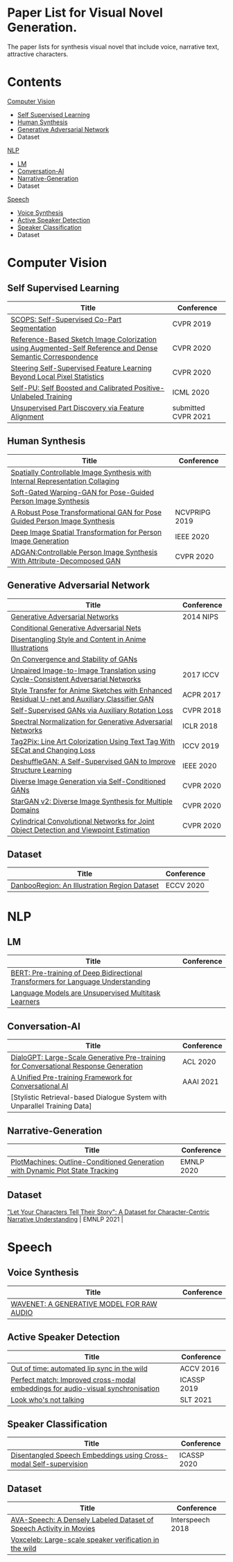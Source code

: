 # Paper List for Visual Novel Generation.

The paper lists for synthesis visual novel that include voice, narrative text, attractive characters.

# Contents
[Computer Vision](#Computer-Vision)
- [Self Supervised Learning](#Self-Supervised-Learning)
- [Human Synthesis](#Human-Synthesis)
- [Generative Adversarial Network](#Generative-Adversarial-Network)
- Dataset

[NLP](#NLP)
- [LM](#LM)
- [Conversation-AI](#Conversational-AI)
- [Narrative-Generation](#Narrative-Generation)
- Dataset

[Speech](#Speech)
- [Voice Synthesis](#Voice-Synthesis)
- [Active Speaker Detection](#Active-Speaker-Detection)
- [Speaker Classification](#Speaker-Classification)
- Dataset

# Computer Vision
## Self Supervised Learning

Title | Conference |
--- | --- |
[SCOPS: Self-Supervised Co-Part Segmentation](https://arxiv.org/abs/1905.01298) | CVPR 2019 |
[Reference-Based Sketch Image Colorization using Augmented-Self Reference and Dense Semantic Correspondence](https://arxiv.org/abs/2005.05207) | CVPR 2020 |
[Steering Self-Supervised Feature Learning Beyond Local Pixel Statistics](https://arxiv.org/abs/2004.02331) | CVPR 2020 |
[Self-PU: Self Boosted and Calibrated Positive-Unlabeled Training](https://arxiv.org/abs/2006.11280) | ICML 2020 |
[Unsupervised Part Discovery via Feature Alignment](https://arxiv.org/abs/2012.00313) | submitted CVPR 2021 |

## Human Synthesis

Title | Conference |
--- | --- |
[Spatially Controllable Image Synthesis with Internal Representation Collaging](https://arxiv.org/pdf/1811.10153.pdf) | |
[Soft-Gated Warping-GAN for Pose-Guided Person Image Synthesis](https://arxiv.org/abs/1810.11610) | |
[A Robust Pose Transformational GAN for Pose Guided Person Image Synthesis](https://arxiv.org/abs/2001.01259) | NCVPRIPG 2019 |
[Deep Image Spatial Transformation for Person Image Generation](https://arxiv.org/abs/2003.00696) | IEEE 2020 |
[ADGAN:Controllable Person Image Synthesis With Attribute-Decomposed GAN](https://arxiv.org/pdf/2003.12267.pdf) | CVPR 2020 |
## Generative Adversarial Network

Title | Conference |
--- | --- |
[Generative Adversarial Networks](https://arxiv.org/abs/1406.2661) |2014 NIPS |
[Conditional Generative Adversarial Nets](https://arxiv.org/abs/1411.1784) | |
[Disentangling Style and Content in Anime Illustrations](https://arxiv.org/abs/1905.10742) | |
[On Convergence and Stability of GANs](https://arxiv.org/abs/1705.07215) | |
[Unpaired Image-to-Image Translation using Cycle-Consistent Adversarial Networks](https://arxiv.org/abs/1703.10593) | 2017 ICCV |
[Style Transfer for Anime Sketches with Enhanced Residual U-net and Auxiliary Classifier GAN](https://arxiv.org/abs/1706.03319) |  ACPR 2017 |
[Self-Supervised GANs via Auxiliary Rotation Loss](https://arxiv.org/abs/1811.11212) | CVPR 2018 |
[Spectral Normalization for Generative Adversarial Networks](https://arxiv.org/pdf/1802.05957.pdf) | ICLR 2018 |
[Tag2Pix: Line Art Colorization Using Text Tag With SECat and Changing Loss](https://arxiv.org/abs/1908.05840) | ICCV 2019 |
[DeshuffleGAN: A Self-Supervised GAN to Improve Structure Learning](https://arxiv.org/abs/2006.08694)  | IEEE 2020 |
[Diverse Image Generation via Self-Conditioned GANs](https://arxiv.org/abs/2006.10728) | CVPR 2020 |
[StarGAN v2: Diverse Image Synthesis for Multiple Domains](https://arxiv.org/abs/1912.01865) | CVPR 2020 |
[Cylindrical Convolutional Networks for Joint Object Detection and Viewpoint Estimation](https://arxiv.org/abs/2003.11303) | CVPR 2020 |

## Dataset

Title | Conference |
--- | --- |
[DanbooRegion: An Illustration Region Dataset](https://lllyasviel.github.io/DanbooRegion) | ECCV 2020 |
# NLP
## LM

Title | Conference |
--- | --- |
[BERT: Pre-training of Deep Bidirectional Transformers for Language Understanding](https://arxiv.org/abs/1810.04805) | |
[Language Models are Unsupervised Multitask Learners](https://d4mucfpksywv.cloudfront.net/better-language-models/language-models.pdf) | | 

## Conversation-AI

Title | Conference |
--- | --- |
[DialoGPT: Large-Scale Generative Pre-training for Conversational Response Generation](https://arxiv.org/abs/1911.00536) | ACL 2020 | 
[A Unified Pre-training Framework for Conversational AI](https://arxiv.org/abs/2105.02482) | AAAI 2021 | 
[Stylistic Retrieval-based Dialogue System with Unparallel Training Data] | |
## Narrative-Generation

Title | Conference |
--- | --- |
[PlotMachines: Outline-Conditioned Generation with Dynamic Plot State Tracking](https://arxiv.org/abs/2004.14967) | EMNLP 2020 |

## Dataset
["Let Your Characters Tell Their Story": A Dataset for Character-Centric Narrative Understanding](https://arxiv.org/abs/2109.05438) | EMNLP 2021 | 

# Speech
## Voice Synthesis

Title | Conference |
--- | --- |
[WAVENET: A GENERATIVE MODEL FOR RAW AUDIO](https://arxiv.org/pdf/1609.03499.pdf) | |

## Active Speaker Detection

Title | Conference |
--- | --- |
[Out of time: automated lip sync in the wild](https://www.robots.ox.ac.uk/~vgg/publications/2016/Chung16a/chung16a.pdf) | ACCV 2016 |
[Perfect match: Improved cross-modal embeddings for audio-visual synchronisation](https://arxiv.org/abs/1809.08001) | ICASSP 2019 |
[Look who's not talking](https://arxiv.org/abs/2011.14885) | SLT 2021 |

## Speaker Classification

Title | Conference |
--- | --- |
[Disentangled Speech Embeddings using Cross-modal Self-supervision](https://arxiv.org/abs/2002.08742) | ICASSP 2020 |

## Dataset

Title | Conference |
--- | --- |
[AVA-Speech: A Densely Labeled Dataset of Speech Activity in Movies](https://arxiv.org/abs/1808.00606) | Interspeech 2018 |
[Voxceleb: Large-scale speaker verification in the wild](https://www.robots.ox.ac.uk/~vgg/data/voxceleb/) | |
